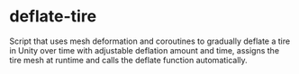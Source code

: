 # deflate-tire
Script that uses mesh deformation and coroutines to gradually deflate a tire in Unity over time with adjustable deflation amount and time, assigns the tire mesh at runtime and calls the deflate function automatically.
